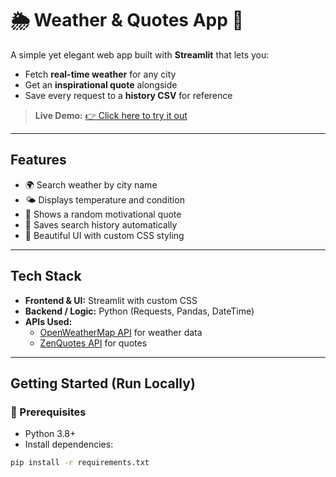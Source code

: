 # 🌦️ Weather & Quotes App 💬

A simple yet elegant web app built with **Streamlit** that lets you:

- Fetch **real-time weather** for any city
- Get an **inspirational quote** alongside
- Save every request to a **history CSV** for reference

> **Live Demo:** [👉 Click here to try it out](https://YOUR-APP-LINK.streamlit.app)

---

## Features

- 🌍 Search weather by city name
- 🌤️ Displays temperature and condition
- 💬 Shows a random motivational quote
- 📜 Saves search history automatically
- 🎨 Beautiful UI with custom CSS styling

---

## Tech Stack

- **Frontend & UI:** Streamlit with custom CSS
- **Backend / Logic:** Python (Requests, Pandas, DateTime)
- **APIs Used:**
  - [OpenWeatherMap API](https://openweathermap.org/api) for weather data
  - [ZenQuotes API](https://zenquotes.io/) for quotes

---

## Getting Started (Run Locally)

### 🔧 Prerequisites

- Python 3.8+
- Install dependencies:

```bash
pip install -r requirements.txt
```

